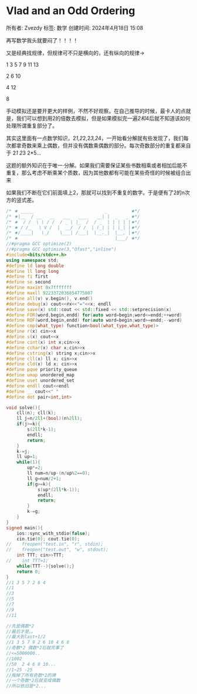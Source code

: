 # Vlad and an Odd Ordering

所有者: Zvezdy
标签: 数学
创建时间: 2024年4月18日 15:08

再写数学我头就要闷了！！！！

又是经典找规律，但规律可不只是横向的，还有纵向的规律→

1 3 5 7 9 11 13

2 6 10

4 12

8

手动模拟还是要开更大的样例，不然不好观察。在自己推导的时候，最卡人的点就是，我们可以想到用2的倍数去模拟，但是如果模拟完一遍*2和*4后就不知道该如何处理所谓重复部分了。

其实这里面有一点数学知识，2*1,2*2,2*3,2*4，一开始看分解就有些发现了，我们每次都拿奇数来乘上偶数，但并没有偶数乘偶数的部分。每次奇数部分的重复都来自于 2*1  2*3  2*5…

这题的额外知识在于唯一·分解。如果我们需要保证某些书数相乘或者相加后能不重复，那么考虑不断乘某个质数，因为其他数都有可能在某些奇怪的时候被组合出来

如果我们不断在它们前面填上2，那就可以找到不重复的数字。于是便有了2的n次方的竖式差。

```cpp
/* ★ _____                           _         ★*/
/* ★|__  / __   __   ___   ____   __| |  _   _ ★*/
/* ★  / /  \ \ / /  / _ \ |_  /  / _  | | | | |★*/
/* ★ / /_   \ V /  |  __/  / /  | (_| | | |_| |★*/
/* ★/____|   \_/    \___| /___|  \__._|  \__, |★*/
/* ★                                     |___/ ★*/
//#pragma GCC optimize(2)
//#pragma GCC optimize(3,"Ofast","inline")
#include<bits/stdc++.h>
using namespace std;
#define ld long double
#define ll long long
#define fi first
#define se second
#define maxint 0x7fffffff
#define maxll 9223372036854775807
#define all(v) v.begin(), v.end()
#define debug(x) cout<<#x<<"="<<x; endll
#define save(x) std::cout << std::fixed << std::setprecision(x)
#define FOR(word,begin,endd) for(auto word=begin;word<=endd;++word)
#define ROF(word,begin,endd) for(auto word=begin;word>=endd;--word)
#define cmp(what_type) function<bool(what_type,what_type)>
#define r(x) cin>>x
#define s(x) cout<<x
#define cint(x) int x;cin>>x
#define cchar(x) char x;cin>>x
#define cstring(x) string x;cin>>x
#define cll(x) ll x; cin>>x
#define cld(x) ld x; cin>>x
#define pque priority_queue
#define umap unordered_map
#define uset unordered_set
#define endll cout<<endl
#define __ cout<<" "
#define dot pair<int,int>

void solve(){
    cll(n); cll(k);
    ll j=n/2ll+(bool)(n%2ll);
    if(j>=k){
        s(2ll*k-1);
        endll;
        return;
    }
    k-=j;
    ll up=1;
    while(1){
        up*=2;
        ll num=n/up-(n/up%2==0);
        ll g=num/2+1;
        if(g>=k){
            s(up*(2ll*k-1));
            endll;
            return;
        }
        k-=g;
    }
}
signed main(){
    ios::sync_with_stdio(false);
    cin.tie(0); cout.tie(0);
//    freopen("test.in", "r", stdin);
//    freopen("test.out", "w", stdout);
    int TTT; cin>>TTT;
//    int TTT=1;
    while(TTT--){solve();}
    return 0;
}
//1 3 5 7 2 6 4
//1
//3
//5
//7
//9
//11

//先是偶数*2
//最后才是。。
//最大到last+1/2
//1 3 5 7 9 2 6 10 4 6 8
//奇数*2 偶数*2后就完事了
//<=5000000..
//1002
//50  2 4 6 8 10...
//1~25 -25
//掏掉了所有奇数*2的牌
//一个奇数*2后就变成偶数
//所以依旧是*2...
```
